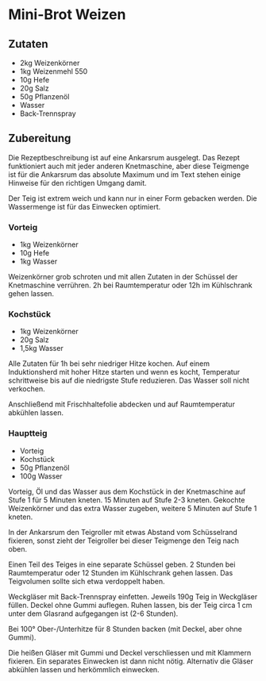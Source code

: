 # Mini-Brot Weizen

## Zutaten
- 2kg Weizenkörner
- 1kg Weizenmehl 550
- 10g Hefe
- 20g Salz
- 50g Pflanzenöl
- Wasser
- Back-Trennspray

## Zubereitung

Die Rezeptbeschreibung ist auf eine Ankarsrum ausgelegt. Das Rezept funktioniert auch mit jeder anderen Knetmaschine, aber diese Teigmenge ist für die Ankarsrum das absolute Maximum und im Text stehen einige Hinweise für den richtigen Umgang damit.

Der Teig ist extrem weich und kann nur in einer Form gebacken werden. Die Wassermenge ist für das Einwecken optimiert. 

### Vorteig
- 1kg Weizenkörner
- 10g Hefe
- 1kg Wasser

Weizenkörner grob schroten und mit allen Zutaten in der Schüssel der Knetmaschine verrühren. 2h bei Raumtemperatur oder 12h im Kühlschrank gehen lassen.

### Kochstück
- 1kg Weizenkörner
- 20g Salz
- 1,5kg Wasser

Alle Zutaten für 1h bei sehr niedriger Hitze kochen. Auf einem Induktionsherd mit hoher Hitze starten und wenn es kocht, Temperatur schrittweise bis auf die niedrigste Stufe reduzieren. Das Wasser soll nicht verkochen.

 Anschließend mit Frischhaltefolie abdecken und auf Raumtemperatur abkühlen lassen.

### Hauptteig
- Vorteig
- Kochstück
- 50g Pflanzenöl
- 100g Wasser

Vorteig, Öl und das Wasser aus dem Kochstück in der Knetmaschine auf Stufe 1 für 5 Minuten kneten. 15 Minuten auf Stufe 2-3 kneten. Gekochte Weizenkörner und das extra Wasser zugeben, weitere 5 Minuten auf Stufe 1 kneten.

In der Ankarsrum den Teigroller mit etwas Abstand vom Schüsselrand fixieren, sonst zieht der Teigroller bei dieser Teigmenge den Teig nach oben.

Einen Teil des Teiges in eine separate Schüssel geben. 2 Stunden bei Raumtemperatur oder 12 Stunden im Kühlschrank gehen lassen. Das Teigvolumen sollte sich etwa verdoppelt haben.

Weckgläser mit Back-Trennspray einfetten. Jeweils 190g Teig in Weckgläser füllen. Deckel ohne Gummi auflegen. Ruhen lassen, bis der Teig circa 1 cm unter dem Glasrand aufgegangen ist (2-6 Stunden).

Bei 100° Ober-/Unterhitze für 8 Stunden backen (mit Deckel, aber ohne Gummi).

Die heißen Gläser mit Gummi und Deckel verschliessen und mit Klammern fixieren. Ein separates Einwecken ist dann nicht nötig. Alternativ die Gläser abkühlen lassen und herkömmlich einwecken.
